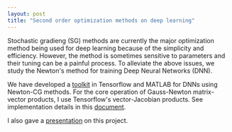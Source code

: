 ```yaml
---
layout: post
title: "Second order optimization methods on deep learning"
---
```


Stochastic gradieng (SG) methods are currently the major optimization method being used for deep learning because of the simplicity and efficiency. However, the method is sometimes sensitive to parameters and their tuning can be a painful process. To alleviate the above issues, we study the Newton's method for training Deep Neural Networks (DNN).

We have developed a [toolkit](https://github.com/cjlin1/simpleNN) in Tensorflow and MATLAB for DNNs using Newton-CG methods. For the core operation of Gauss-Newton matrix-vector products, I use Tensorflow's vector-Jacobian products. See implementation details in this [document](/assets/pdf/Calculating_Gauss_Newton_Matrix_Vector_product_by_Vector_Jacobian_Products.pdf).

I also gave a [presentation](/assets/pdf/Newton_methods.pdf) on this project.
